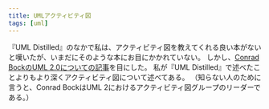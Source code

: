 ```yaml
---
title: UMLアクティビティ図
tags: [uml]
---
```


『UML Distilled』のなかで私は、アクティビティ図を教えてくれる良い本がないと嘆いたが、いまだにそのような本にお目にかかれていない。
しかし、[Conrad BockのUML 2.0についての記事](http://www.conradbock.org/bockonline.html#UML2.0)を目にした。
私が『UML Distilled』で述べたことよりもより深くアクティビティ図について述べてある。
（知らない人のために言うと、Conrad BockはUML 2におけるアクティビティ図グループのリーダーである。）



